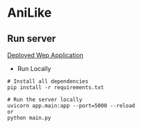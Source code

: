 # AniLike

## Run server
[Deployed Wep Application](https://psv30x.deta.dev/)

- Run Locally

```
# Install all dependencies
pip install -r requirements.txt

# Run the server locally
uvicorn app.main:app --port=5000 --reload
or
python main.py
```
